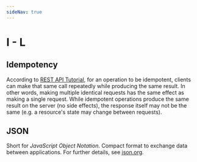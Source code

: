 ```yaml
---
sideNav: true
---
```


# I - L

## Idempotency

According to [REST API Tutorial](https://www.restapitutorial.com/lessons/idempotency.html), for an operation to be idempotent, clients can make that same call repeatedly while producing the same result.
In other words, making multiple identical requests has the same effect as making a single request.
While idempotent operations produce the same result on the server (no side effects), the response itself may not be the same (e.g. a resource's state may change between requests).

## JSON

Short for _JavaScript Object Notation_.
Compact format to exchange data between applications.
For further details, see [json.org](https://www.json.org/json-en.html).
